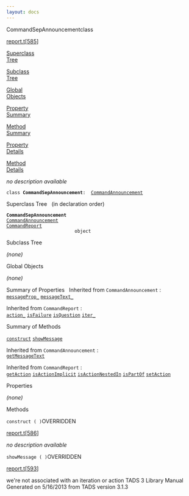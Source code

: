 ```yaml
---
layout: docs
---
```

<span class="title">CommandSepAnnouncement</span><span class="type">class</span>

[report.t](../file/report.t.html)\[[585](../source/report.t.html#585)\]

[Superclass  
Tree](#_SuperClassTree_)

[Subclass  
Tree](#_SubClassTree_)

[Global  
Objects](#_ObjectSummary_)

[Property  
Summary](#_PropSummary_)

[Method  
Summary](#_MethodSummary_)

[Property  
Details](#_Properties_)

[Method  
Details](#_Methods_)



*no description available*

`class `**`CommandSepAnnouncement`**` :   `[`CommandAnnouncement`](../object/CommandAnnouncement.html)



<span id="_SuperClassTree_"></span>



<span class="hdln">Superclass Tree</span>   (in declaration order)



**`CommandSepAnnouncement`**  
[`CommandAnnouncement`](../object/CommandAnnouncement.html)  
[`CommandReport`](../object/CommandReport.html)  
`                         object`  
<span id="_SubClassTree_"></span>



<span class="hdln">Subclass Tree</span>  



*(none)* <span id="_ObjectSummary_"></span>



<span class="hdln">Global Objects</span>  



*(none)* <span id="_PropSummary_"></span>



<span class="hdln">Summary of Properties</span>  
Inherited from `CommandAnnouncement` :  
[`messageProp_`](../object/CommandAnnouncement.html#messageProp_) [`messageText_`](../object/CommandAnnouncement.html#messageText_)

Inherited from `CommandReport` :  
[`action_`](../object/CommandReport.html#action_) [`isFailure`](../object/CommandReport.html#isFailure) [`isQuestion`](../object/CommandReport.html#isQuestion) [`iter_`](../object/CommandReport.html#iter_)

<span id="_MethodSummary_"></span>



<span class="hdln">Summary of Methods</span>  



[`construct`](#construct) [`showMessage`](#showMessage)

Inherited from `CommandAnnouncement` :  
[`getMessageText`](../object/CommandAnnouncement.html#getMessageText)

Inherited from `CommandReport` :  
[`getAction`](../object/CommandReport.html#getAction) [`isActionImplicit`](../object/CommandReport.html#isActionImplicit) [`isActionNestedIn`](../object/CommandReport.html#isActionNestedIn) [`isPartOf`](../object/CommandReport.html#isPartOf) [`setAction`](../object/CommandReport.html#setAction)

<span id="_Properties_"></span>



<span class="hdln">Properties</span>  



*(none)* <span id="_Methods_"></span>



<span class="hdln">Methods</span>  



<span id="construct"></span>

`construct ( )`<span class="rem">OVERRIDDEN</span>

[report.t](../file/report.t.html)\[[586](../source/report.t.html#586)\]



*no description available*



<span id="showMessage"></span>

`showMessage ( )`<span class="rem">OVERRIDDEN</span>

[report.t](../file/report.t.html)\[[593](../source/report.t.html#593)\]



we're not associated with an iteration or action
TADS 3 Library Manual  
Generated on 5/16/2013 from TADS version 3.1.3


